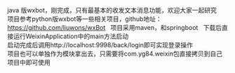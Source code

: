 java 版wxbot，刚完成，只有最基本的收发文本消息功能，欢迎大家一起研究  
项目参考python版wxbot等一些相关项目，github地址：https://github.com/liuwons/wxBot  
项目采用maven，和springboot  
下载后直接运行WeixinApplication中的main方法启动  
启动完成后调用http://localhost:9998/back/login即可实现登录操作  
项目也可以单独作为模块拿出去，只需要将com.yg84.weixin包直接拷贝到自己项目中即可使用
